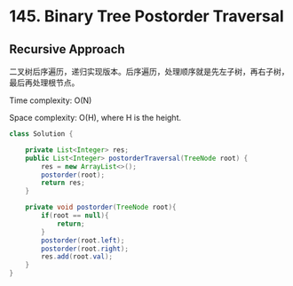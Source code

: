 # 145. Binary Tree Postorder Traversal

## Recursive Approach

二叉树后序遍历，递归实现版本。后序遍历，处理顺序就是先左子树，再右子树，最后再处理根节点。

Time complexity: O(N)

Space complexity: O(H), where H is the height.

```java
class Solution {

    private List<Integer> res;
    public List<Integer> postorderTraversal(TreeNode root) {
        res = new ArrayList<>();
        postorder(root);
        return res;
    }

    private void postorder(TreeNode root){
        if(root == null){
            return;
        }
        postorder(root.left);
        postorder(root.right);
        res.add(root.val);
    }
}
```